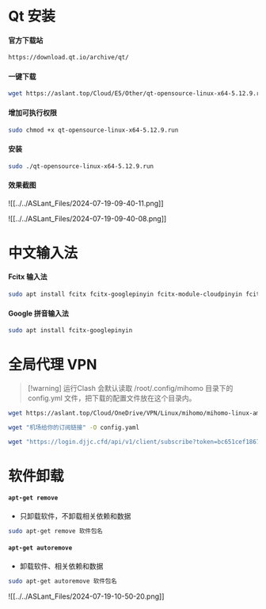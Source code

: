 # Qt 安装
#### 官方下载站
```sh
https://download.qt.io/archive/qt/
```
#### 一键下载
```sh
wget https://aslant.top/Cloud/E5/Other/qt-opensource-linux-x64-5.12.9.run
```
#### 增加可执行权限
```sh
sudo chmod +x qt-opensource-linux-x64-5.12.9.run
```
#### 安装
```sh
sudo ./qt-opensource-linux-x64-5.12.9.run
```
#### 效果截图
![[../../ASLant_Files/2024-07-19-09-40-11.png]]

![[../../ASLant_Files/2024-07-19-09-40-08.png]]


# 中文输入法
#### Fcitx 输入法
```sh
sudo apt install fcitx fcitx-googlepinyin fcitx-module-cloudpinyin fcitx-sunpinyin
```

#### Google 拼音输入法
```sh
sudo apt install fcitx-googlepinyin
```


# 全局代理 VPN

> [!warning] 运行Clash 会默认读取 /root/.config/mihomo 目录下的 config.yml 文件，把下载的配置文件放在这个目录内。 

```sh
wget https://aslant.top/Cloud/OneDrive/VPN/Linux/mihomo/mihomo-linux-amd64
```

```sh
wget "机场给你的订阅链接" -O config.yaml
```

```sh
wget "https://login.djjc.cfd/api/v1/client/subscribe?token=bc651cef1867088bb8555c9802a7c436" -O config.yaml
```
# 软件卸载
#### `apt-get remove`
- 只卸载软件，不卸载相关依赖和数据
```sh
sudo apt-get remove 软件包名
```

#### `apt-get autoremove`
- 卸载软件、相关依赖和数据
```sh
sudo apt-get autoremove 软件包名
```

![[../../ASLant_Files/2024-07-19-10-50-20.png]]